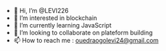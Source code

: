 - 👋 Hi, I’m @LEVI226
- 👀 I’m interested in blockchain
- 🌱 I’m currently learning JavaScript
- 💞️ I’m looking to collaborate on plateform building
- 📫 How to reach me : ouedraogolevi24@gmail.com

<!---
LEVI226/LEVI226 is a ✨ special ✨ repository because its `README.md` (this file) appears on your GitHub profile.
You can click the Preview link to take a look at your changes.
--->
